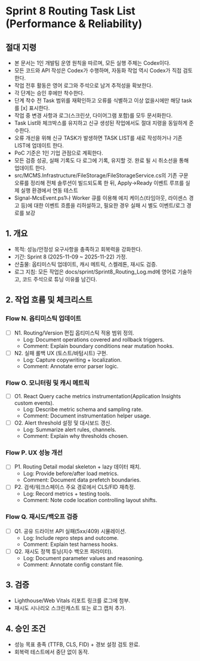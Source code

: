 # Sprint 8 Routing Task List (Performance & Reliability)

## 절대 지령
- 본 문서는 1인 개발팀 운영 원칙을 따르며, 모든 실행 주체는 Codex이다.
- 모든 코드와 API 작성은 Codex가 수행하며, 자동화 작업 역시 Codex가 직접 검토한다.
- 작업 전후 활동은 영어 로그와 주석으로 남겨 추적성을 확보한다.
- 각 단계는 승인 후에만 착수한다.
- 단계 착수 전 Task 범위를 재확인하고 오류를 식별하고 이상 없을시에만 해당 task를 [x] 표시한다.
- 작업 중 변경 사항과 로그(스크린샷, 다이어그램 포함)를 모두 문서화한다.
- Task List와 체크박스를 유지하고 신규 생성된 작업에서도 절대 지령을 동일하게 준수한다.
- 오류 개선을 위해 신규 TASK가 발생하면 TASK LIST를 새로 작성하거나 기존 LIST에 업데이트 한다.
- PoC 기준은 1인 기업 관점으로 계획한다.
- 모든 검증 성공, 실패 기록도 다 로그에 기록, 유지할 것. 완료 될 시 취소선을 통해 업데이트 한다.
- src/MCMS.Infrastructure/FileStorage/FileStorageService.cs의 기존 구문 오류를 정리해 전체 솔루션이 빌드되도록 한 뒤, Apply→Ready 이벤트 루프를 실제 실행 환경에서 연동 테스트
- Signal-McsEvent.ps1나 Worker 큐를 이용해 에지 케이스(타임아웃, 라이센스 경고 등)에 대한 이벤트 흐름을 리허설하고, 필요한 경우 실패 시 별도 이벤트/로그 경로를 보강

## 1. 개요
- 목적: 성능/안정성 요구사항을 충족하고 회복력을 강화한다.
- 기간: Sprint 8 (2025-11-09 ~ 2025-11-22) 가정.
- 산출물: 옵티미스틱 업데이트, 캐시 메트릭, 스켈레톤, 재시도 검증.
- 로그 지침: 모든 작업은 docs/sprint/Sprint8_Routing_Log.md에 영어로 기술하고, 코드 주석으로 튜닝 이유를 남긴다.

## 2. 작업 흐름 및 체크리스트
### Flow N. 옵티미스틱 업데이트
- [ ] N1. Routing/Version 편집 옵티미스틱 적용 범위 정의.
  - Log: Document operations covered and rollback triggers.
  - Comment: Explain boundary conditions near mutation hooks.
- [ ] N2. 실패 롤백 UX (토스트/바텀시트) 구현.
  - Log: Capture copywriting + localization.
  - Comment: Annotate error parser logic.

### Flow O. 모니터링 및 캐시 메트릭
- [ ] O1. React Query cache metrics instrumentation(Application Insights custom events).
  - Log: Describe metric schema and sampling rate.
  - Comment: Document instrumentation helper usage.
- [ ] O2. Alert threshold 설정 및 대시보드 갱신.
  - Log: Summarize alert rules, channels.
  - Comment: Explain why thresholds chosen.

### Flow P. UX 성능 개선
- [ ] P1. Routing Detail modal skeleton + lazy 데이터 패치.
  - Log: Provide before/after load metrics.
  - Comment: Document data prefetch boundaries.
- [ ] P2. 검색/워크스페이스 주요 경로에서 CLS/FID 재측정.
  - Log: Record metrics + testing tools.
  - Comment: Note code location controlling layout shifts.

### Flow Q. 재시도/백오프 검증
- [ ] Q1. 공유 드라이브 API 실패(5xx/409) 시뮬레이션.
  - Log: Include repro steps and outcome.
  - Comment: Explain test harness hooks.
- [ ] Q2. 재시도 정책 튜닝(지수 백오프 파라미터).
  - Log: Document parameter values and reasoning.
  - Comment: Annotate config constant file.

## 3. 검증
- Lighthouse/Web Vitals 리포트 링크를 로그에 첨부.
- 재시도 시나리오 스크린캐스트 또는 로그 캡처 추가.

## 4. 승인 조건
- 성능 목표 충족 (TTFB, CLS, FID) + 경보 설정 검토 완료.
- 회복력 테스트에서 중단 없이 동작.




